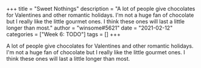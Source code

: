 +++
title = "Sweet Nothings"
description = "A lot of people give chocolates for Valentines and other romantic holidays. I'm not a huge fan of chocolate but I really like the little gourmet ones. I think these ones will last a little longer than most."
author = "winsome#5621"
date = "2021-02-12"
categories = ["Week 6: TODO"]
tags = []
+++

A lot of people give chocolates for Valentines and other romantic holidays. I'm not a huge fan of chocolate but I really like the little gourmet ones. I think these ones will last a little longer than most.
